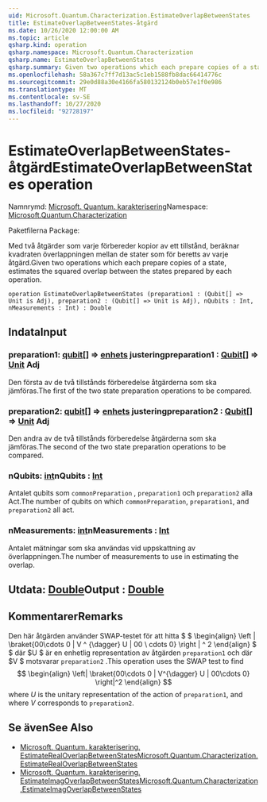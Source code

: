 ```yaml
---
uid: Microsoft.Quantum.Characterization.EstimateOverlapBetweenStates
title: EstimateOverlapBetweenStates-åtgärd
ms.date: 10/26/2020 12:00:00 AM
ms.topic: article
qsharp.kind: operation
qsharp.namespace: Microsoft.Quantum.Characterization
qsharp.name: EstimateOverlapBetweenStates
qsharp.summary: Given two operations which each prepare copies of a state, estimates the squared overlap between the states prepared by each operation.
ms.openlocfilehash: 58a367c7ff7d13ac5c1eb1588fb8dac66414776c
ms.sourcegitcommit: 29e0d88a30e4166fa580132124b0eb57e1f0e986
ms.translationtype: MT
ms.contentlocale: sv-SE
ms.lasthandoff: 10/27/2020
ms.locfileid: "92728197"
---
```

# <a name="estimateoverlapbetweenstates-operation"></a><span data-ttu-id="5dc9d-102">EstimateOverlapBetweenStates-åtgärd</span><span class="sxs-lookup"><span data-stu-id="5dc9d-102">EstimateOverlapBetweenStates operation</span></span>

<span data-ttu-id="5dc9d-103">Namnrymd: [Microsoft. Quantum. karakterisering](xref:Microsoft.Quantum.Characterization)</span><span class="sxs-lookup"><span data-stu-id="5dc9d-103">Namespace: [Microsoft.Quantum.Characterization](xref:Microsoft.Quantum.Characterization)</span></span>

<span data-ttu-id="5dc9d-104">Paketfilerna [](https://nuget.org/packages/)</span><span class="sxs-lookup"><span data-stu-id="5dc9d-104">Package: [](https://nuget.org/packages/)</span></span>


<span data-ttu-id="5dc9d-105">Med två åtgärder som varje förbereder kopior av ett tillstånd, beräknar kvadraten överlappningen mellan de stater som för beretts av varje åtgärd.</span><span class="sxs-lookup"><span data-stu-id="5dc9d-105">Given two operations which each prepare copies of a state, estimates the squared overlap between the states prepared by each operation.</span></span>

```qsharp
operation EstimateOverlapBetweenStates (preparation1 : (Qubit[] => Unit is Adj), preparation2 : (Qubit[] => Unit is Adj), nQubits : Int, nMeasurements : Int) : Double
```


## <a name="input"></a><span data-ttu-id="5dc9d-106">Indata</span><span class="sxs-lookup"><span data-stu-id="5dc9d-106">Input</span></span>

### <a name="preparation1--qubit--unit-adj"></a><span data-ttu-id="5dc9d-107">preparation1: [qubit](xref:microsoft.quantum.lang-ref.qubit)[] => [enhets](xref:microsoft.quantum.lang-ref.unit) justering</span><span class="sxs-lookup"><span data-stu-id="5dc9d-107">preparation1 : [Qubit](xref:microsoft.quantum.lang-ref.qubit)[] => [Unit](xref:microsoft.quantum.lang-ref.unit) Adj</span></span>

<span data-ttu-id="5dc9d-108">Den första av de två tillstånds förberedelse åtgärderna som ska jämföras.</span><span class="sxs-lookup"><span data-stu-id="5dc9d-108">The first of the two state preparation operations to be compared.</span></span>


### <a name="preparation2--qubit--unit-adj"></a><span data-ttu-id="5dc9d-109">preparation2: [qubit](xref:microsoft.quantum.lang-ref.qubit)[] => [enhets](xref:microsoft.quantum.lang-ref.unit) justering</span><span class="sxs-lookup"><span data-stu-id="5dc9d-109">preparation2 : [Qubit](xref:microsoft.quantum.lang-ref.qubit)[] => [Unit](xref:microsoft.quantum.lang-ref.unit) Adj</span></span>

<span data-ttu-id="5dc9d-110">Den andra av de två tillstånds förberedelse åtgärderna som ska jämföras.</span><span class="sxs-lookup"><span data-stu-id="5dc9d-110">The second of the two state preparation operations to be compared.</span></span>


### <a name="nqubits--int"></a><span data-ttu-id="5dc9d-111">nQubits: [int](xref:microsoft.quantum.lang-ref.int)</span><span class="sxs-lookup"><span data-stu-id="5dc9d-111">nQubits : [Int](xref:microsoft.quantum.lang-ref.int)</span></span>

<span data-ttu-id="5dc9d-112">Antalet qubits som `commonPreparation` , `preparation1` och `preparation2` alla Act.</span><span class="sxs-lookup"><span data-stu-id="5dc9d-112">The number of qubits on which `commonPreparation`, `preparation1`, and `preparation2` all act.</span></span>


### <a name="nmeasurements--int"></a><span data-ttu-id="5dc9d-113">nMeasurements: [int](xref:microsoft.quantum.lang-ref.int)</span><span class="sxs-lookup"><span data-stu-id="5dc9d-113">nMeasurements : [Int](xref:microsoft.quantum.lang-ref.int)</span></span>

<span data-ttu-id="5dc9d-114">Antalet mätningar som ska användas vid uppskattning av överlappningen.</span><span class="sxs-lookup"><span data-stu-id="5dc9d-114">The number of measurements to use in estimating the overlap.</span></span>



## <a name="output--double"></a><span data-ttu-id="5dc9d-115">Utdata: [Double](xref:microsoft.quantum.lang-ref.double)</span><span class="sxs-lookup"><span data-stu-id="5dc9d-115">Output : [Double](xref:microsoft.quantum.lang-ref.double)</span></span>



## <a name="remarks"></a><span data-ttu-id="5dc9d-116">Kommentarer</span><span class="sxs-lookup"><span data-stu-id="5dc9d-116">Remarks</span></span>

<span data-ttu-id="5dc9d-117">Den här åtgärden använder SWAP-testet för att hitta $ $ \begin{align} \left | \braket{00\cdots 0 | V ^ {\dagger} U | 00 \ cdots 0} \right | ^ 2 \end{align} $ $ där $U $ är en enhetlig representation av åtgärden `preparation1` och där $V $ motsvarar `preparation2` .</span><span class="sxs-lookup"><span data-stu-id="5dc9d-117">This operation uses the SWAP test to find $$ \begin{align} \left| \braket{00\cdots 0 | V^{\dagger} U | 00\cdots 0} \right|^2 \end{align} $$ where $U$ is the unitary representation of the action of `preparation1`, and where $V$ corresponds to `preparation2`.</span></span>

## <a name="see-also"></a><span data-ttu-id="5dc9d-118">Se även</span><span class="sxs-lookup"><span data-stu-id="5dc9d-118">See Also</span></span>

- [<span data-ttu-id="5dc9d-119">Microsoft. Quantum. karakterisering. EstimateRealOverlapBetweenStates</span><span class="sxs-lookup"><span data-stu-id="5dc9d-119">Microsoft.Quantum.Characterization.EstimateRealOverlapBetweenStates</span></span>](xref:Microsoft.Quantum.Characterization.EstimateRealOverlapBetweenStates)
- [<span data-ttu-id="5dc9d-120">Microsoft. Quantum. karakterisering. EstimateImagOverlapBetweenStates</span><span class="sxs-lookup"><span data-stu-id="5dc9d-120">Microsoft.Quantum.Characterization.EstimateImagOverlapBetweenStates</span></span>](xref:Microsoft.Quantum.Characterization.EstimateImagOverlapBetweenStates)